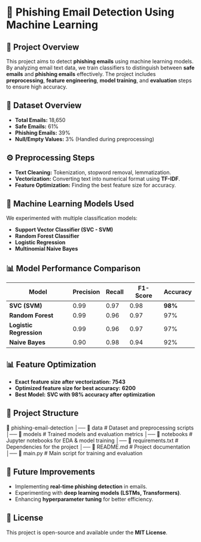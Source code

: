 # 📧 Phishing Email Detection Using Machine Learning  

## 📌 Project Overview  
This project aims to detect **phishing emails** using machine learning models. By analyzing email text data, we train classifiers to distinguish between **safe emails** and **phishing emails** effectively. The project includes **preprocessing**, **feature engineering**, **model training**, and **evaluation** steps to ensure high accuracy.  

## 📂 Dataset Overview  
- **Total Emails:** 18,650  
- **Safe Emails:** 61%  
- **Phishing Emails:** 39%  
- **Null/Empty Values:** 3% (Handled during preprocessing)  

## ⚙️ Preprocessing Steps  
- **Text Cleaning:** Tokenization, stopword removal, lemmatization.  
- **Vectorization:** Converting text into numerical format using **TF-IDF**.  
- **Feature Optimization:** Finding the best feature size for accuracy.  

## 🧠 Machine Learning Models Used  
We experimented with multiple classification models:  
- **Support Vector Classifier (SVC - SVM)**  
- **Random Forest Classifier**  
- **Logistic Regression**  
- **Multinomial Naive Bayes**  

## 📊 Model Performance Comparison  
| Model | Precision | Recall | F1-Score | Accuracy |  
|------------|------------|------------|------------|------------|  
| **SVC (SVM)** | 0.99 | 0.97 | 0.98 | **98%** |  
| **Random Forest** | 0.99 | 0.96 | 0.97 | 97% |  
| **Logistic Regression** | 0.99 | 0.96 | 0.97 | 97% |  
| **Naive Bayes** | 0.90 | 0.98 | 0.94 | 92% |  

## 📊 Feature Optimization  
- **Exact feature size after vectorization:** **7543**  
- **Optimized feature size for best accuracy:** **6200**  
- **Best Model:** **SVC with 98% accuracy after optimization**  

## 📌 Project Structure  
📁 phishing-email-detection
│── 📂 data # Dataset and preprocessing scripts
│── 📂 models # Trained models and evaluation metrics
│── 📂 notebooks # Jupyter notebooks for EDA & model training
│── 📜 requirements.txt # Dependencies for the project
│── 📜 README.md # Project documentation
│── 📜 main.py # Main script for training and evaluation

## 📌 Future Improvements  
- Implementing **real-time phishing detection** in emails.  
- Experimenting with **deep learning models (LSTMs, Transformers)**.  
- Enhancing **hyperparameter tuning** for better efficiency.  

## 📜 License  
This project is open-source and available under the **MIT License**.  
